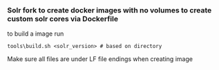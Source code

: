 ### Solr fork to create docker images with no volumes to create custom solr cores via Dockerfile

to build a image run 

```shell
tools\build.sh <solr_version> # based on directory
```

Make sure all files are under LF file endings when creating image
